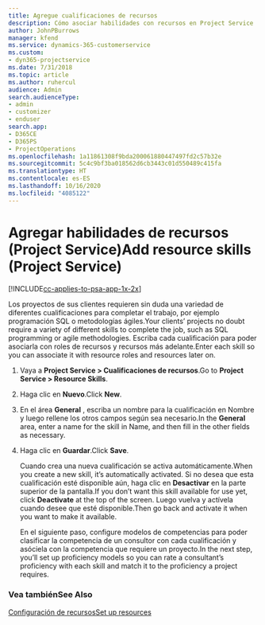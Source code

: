```yaml
---
title: Agregue cualificaciones de recursos
description: Cómo asociar habilidades con recursos en Project Service
author: JohnPBurrows
manager: kfend
ms.service: dynamics-365-customerservice
ms.custom:
- dyn365-projectservice
ms.date: 7/31/2018
ms.topic: article
ms.author: ruhercul
audience: Admin
search.audienceType:
- admin
- customizer
- enduser
search.app:
- D365CE
- D365PS
- ProjectOperations
ms.openlocfilehash: 1a11861308f9bda200061880447497fd2c57b32e
ms.sourcegitcommit: 5c4c9bf3ba018562d6cb3443c01d550489c415fa
ms.translationtype: HT
ms.contentlocale: es-ES
ms.lasthandoff: 10/16/2020
ms.locfileid: "4085122"
---
```

# <a name="add-resource-skills-project-service"></a><span data-ttu-id="b8e52-103">Agregar habilidades de recursos (Project Service)</span><span class="sxs-lookup"><span data-stu-id="b8e52-103">Add resource skills (Project Service)</span></span>

[!INCLUDE[cc-applies-to-psa-app-1x-2x](../includes/cc-applies-to-psa-app-1x-2x.md)]

<span data-ttu-id="b8e52-104">Los proyectos de sus clientes requieren sin duda una variedad de diferentes cualificaciones para completar el trabajo, por ejemplo programación SQL o metodologías ágiles.</span><span class="sxs-lookup"><span data-stu-id="b8e52-104">Your clients’ projects no doubt require a variety of different skills to complete the job, such as SQL programming or agile methodologies.</span></span> <span data-ttu-id="b8e52-105">Escriba cada cualificación para poder asociarla con roles de recursos y recursos más adelante.</span><span class="sxs-lookup"><span data-stu-id="b8e52-105">Enter each skill so you can associate it with resource roles and resources later on.</span></span>  
  
1. <span data-ttu-id="b8e52-106">Vaya a **Project Service > Cualificaciones de recursos**.</span><span class="sxs-lookup"><span data-stu-id="b8e52-106">Go to **Project Service > Resource Skills**.</span></span>  
  
2. <span data-ttu-id="b8e52-107">Haga clic en **Nuevo**.</span><span class="sxs-lookup"><span data-stu-id="b8e52-107">Click **New**.</span></span>  
  
3. <span data-ttu-id="b8e52-108">En el área **General** , escriba un nombre para la cualificación en Nombre y luego rellene los otros campos según sea necesario.</span><span class="sxs-lookup"><span data-stu-id="b8e52-108">In the **General** area, enter a name for the skill in Name, and then fill in the other fields as necessary.</span></span>  
  
4. <span data-ttu-id="b8e52-109">Haga clic en **Guardar**.</span><span class="sxs-lookup"><span data-stu-id="b8e52-109">Click **Save**.</span></span>  
  
   <span data-ttu-id="b8e52-110">Cuando crea una nueva cualificación se activa automáticamente.</span><span class="sxs-lookup"><span data-stu-id="b8e52-110">When you create a new skill, it’s automatically activated.</span></span> <span data-ttu-id="b8e52-111">Si no desea que esta cualificación esté disponible aún, haga clic en **Desactivar** en la parte superior de la pantalla.</span><span class="sxs-lookup"><span data-stu-id="b8e52-111">If you don’t want this skill available for use yet, click **Deactivate** at the top of the screen.</span></span> <span data-ttu-id="b8e52-112">Luego vuelva y actívela cuando desee que esté disponible.</span><span class="sxs-lookup"><span data-stu-id="b8e52-112">Then go back and activate it when you want to make it available.</span></span>  
  
   <span data-ttu-id="b8e52-113">En el siguiente paso, configure modelos de competencias para poder clasificar la competencia de un consultor con cada cualificación y asóciela con la competencia que requiere un proyecto.</span><span class="sxs-lookup"><span data-stu-id="b8e52-113">In the next step, you’ll set up proficiency models so you can rate a consultant’s proficiency with each skill and match it to the proficiency a project requires.</span></span>  
  
### <a name="see-also"></a><span data-ttu-id="b8e52-114">Vea también</span><span class="sxs-lookup"><span data-stu-id="b8e52-114">See Also</span></span>  
 [<span data-ttu-id="b8e52-115">Configuración de recursos</span><span class="sxs-lookup"><span data-stu-id="b8e52-115">Set up resources</span></span>](../psa/set-up-resources.md)
